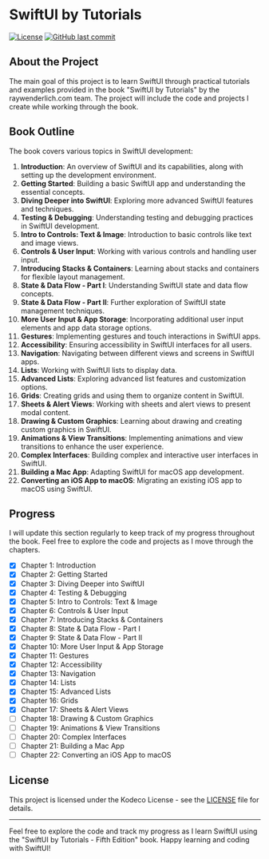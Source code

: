 # SwiftUI by Tutorials

[![License](https://img.shields.io/badge/license-MIT-blue.svg)](LICENSE)
[![GitHub last commit](https://img.shields.io/github/last-commit/Brynner03/sui-materials/editions/5.0)](https://github.com/Brynner03/sui-materials/commits/editions/5.0)
## About the Project

The main goal of this project is to learn SwiftUI through practical tutorials and examples provided in the book "SwiftUI by Tutorials" by the raywenderlich.com team. The project will include the code and projects I create while working through the book.

## Book Outline

The book covers various topics in SwiftUI development:

1. **Introduction**: An overview of SwiftUI and its capabilities, along with setting up the development environment.
2. **Getting Started**: Building a basic SwiftUI app and understanding the essential concepts.
3. **Diving Deeper into SwiftUI**: Exploring more advanced SwiftUI features and techniques.
4. **Testing & Debugging**: Understanding testing and debugging practices in SwiftUI development.
5. **Intro to Controls: Text & Image**: Introduction to basic controls like text and image views.
6. **Controls & User Input**: Working with various controls and handling user input.
7. **Introducing Stacks & Containers**: Learning about stacks and containers for flexible layout management.
8. **State & Data Flow - Part I**: Understanding SwiftUI state and data flow concepts.
9. **State & Data Flow - Part II**: Further exploration of SwiftUI state management techniques.
10. **More User Input & App Storage**: Incorporating additional user input elements and app data storage options.
11. **Gestures**: Implementing gestures and touch interactions in SwiftUI apps.
12. **Accessibility**: Ensuring accessibility in SwiftUI interfaces for all users.
13. **Navigation**: Navigating between different views and screens in SwiftUI apps.
14. **Lists**: Working with SwiftUI lists to display data.
15. **Advanced Lists**: Exploring advanced list features and customization options.
16. **Grids**: Creating grids and using them to organize content in SwiftUI.
17. **Sheets & Alert Views**: Working with sheets and alert views to present modal content.
18. **Drawing & Custom Graphics**: Learning about drawing and creating custom graphics in SwiftUI.
19. **Animations & View Transitions**: Implementing animations and view transitions to enhance the user experience.
20. **Complex Interfaces**: Building complex and interactive user interfaces in SwiftUI.
21. **Building a Mac App**: Adapting SwiftUI for macOS app development.
22. **Converting an iOS App to macOS**: Migrating an existing iOS app to macOS using SwiftUI.

## Progress

I will update this section regularly to keep track of my progress throughout the book. Feel free to explore the code and projects as I move through the chapters.

- [x] Chapter 1: Introduction
- [x] Chapter 2: Getting Started
- [x] Chapter 3: Diving Deeper into SwiftUI
- [x] Chapter 4: Testing & Debugging
- [x] Chapter 5: Intro to Controls: Text & Image
- [x] Chapter 6: Controls & User Input
- [x] Chapter 7: Introducing Stacks & Containers
- [x] Chapter 8: State & Data Flow - Part I
- [x] Chapter 9: State & Data Flow - Part II
- [x] Chapter 10: More User Input & App Storage
- [x] Chapter 11: Gestures
- [x] Chapter 12: Accessibility
- [x] Chapter 13: Navigation
- [x] Chapter 14: Lists
- [x] Chapter 15: Advanced Lists
- [x] Chapter 16: Grids
- [x] Chapter 17: Sheets & Alert Views
- [ ] Chapter 18: Drawing & Custom Graphics
- [ ] Chapter 19: Animations & View Transitions
- [ ] Chapter 20: Complex Interfaces
- [ ] Chapter 21: Building a Mac App
- [ ] Chapter 22: Converting an iOS App to macOS

## License

This project is licensed under the Kodeco License - see the [LICENSE](LICENSE) file for details.

---

Feel free to explore the code and track my progress as I learn SwiftUI using the "SwiftUI by Tutorials - Fifth Edition" book. Happy learning and coding with SwiftUI!
